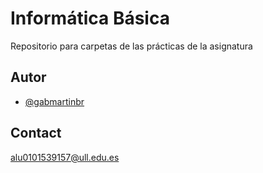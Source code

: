 # Informática Básica
Repositorio para carpetas de las prácticas de la asignatura
## Autor

- [@gabmartinbr](https://www.github.com/gabmartinbr)

## Contact

alu0101539157@ull.edu.es
